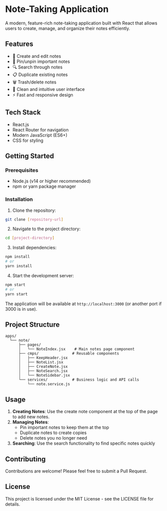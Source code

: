 # Note-Taking Application

A modern, feature-rich note-taking application built with React that allows users to create, manage, and organize their notes efficiently.

## Features

- 📝 Create and edit notes
- 📌 Pin/unpin important notes
- 🔍 Search through notes
- 📋 Duplicate existing notes
- 🗑️ Trash/delete notes
- 🎨 Clean and intuitive user interface
- ⚡ Fast and responsive design

## Tech Stack

- React.js
- React Router for navigation
- Modern JavaScript (ES6+)
- CSS for styling

## Getting Started

### Prerequisites

- Node.js (v14 or higher recommended)
- npm or yarn package manager

### Installation

1. Clone the repository:
```bash
git clone [repository-url]
```

2. Navigate to the project directory:
```bash
cd [project-directory]
```

3. Install dependencies:
```bash
npm install
# or
yarn install
```

4. Start the development server:
```bash
npm start
# or
yarn start
```

The application will be available at `http://localhost:3000` (or another port if 3000 is in use).

## Project Structure

```
apps/
  └── note/
      ├── pages/
      │   └── NoteIndex.jsx    # Main notes page component
      ├── cmps/               # Reusable components
      │   ├── KeepHeader.jsx
      │   ├── NoteList.jsx
      │   ├── CreateNote.jsx
      │   ├── NoteSearch.jsx
      │   └── NoteSidebar.jsx
      └── services/           # Business logic and API calls
          └── note.service.js
```

## Usage

1. **Creating Notes**: Use the create note component at the top of the page to add new notes.
2. **Managing Notes**:
   - Pin important notes to keep them at the top
   - Duplicate notes to create copies
   - Delete notes you no longer need
3. **Searching**: Use the search functionality to find specific notes quickly

## Contributing

Contributions are welcome! Please feel free to submit a Pull Request.

## License

This project is licensed under the MIT License - see the LICENSE file for details.
